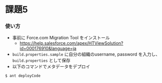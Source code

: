 課題5
=====

### 使い方

- 事前に Force.com Migration Tool をインストール
	- https://help.salesforce.com/apex/HTViewSolution?id=000176910&language=ja
- `build.properties.sample` に自分の組織のusername, password を入力し、`build.properties` として保存
- 以下のコマンドでメタデータをデプロイ

```
$ ant deployCode
```
